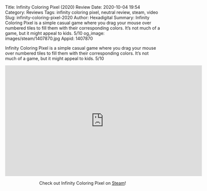 Title: Infinity Coloring Pixel (2020) Review
Date: 2020-10-04 19:54
Category: Reviews
Tags: infinity coloring pixel, neutral review, steam, video
Slug: infinity-coloring-pixel-2020
Author: Hexadigital
Summary: Infinity Coloring Pixel is a simple casual game where you drag your mouse over numbered tiles to fill them with their corresponding colors. It’s not much of a game, but it might appeal to kids. 5/10
og_image: images/steam/1407870.jpg
Appid: 1407870

Infinity Coloring Pixel is a simple casual game where you drag your mouse over numbered tiles to fill them with their corresponding colors. It’s not much of a game, but it might appeal to kids. 5/10

<center><iframe src="https://www.youtube.com/embed/98N3lL6XOsg?feature=oembed" allow="accelerometer; autoplay; encrypted-media; gyroscope; picture-in-picture" width="640" height="360" frameborder="0"></iframe>

Check out Infinity Coloring Pixel on [Steam](https://store.steampowered.com/app/1407870/?curator_clanid=34633900)!</center>